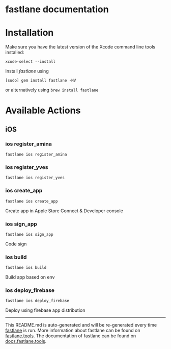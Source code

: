 fastlane documentation
================
# Installation

Make sure you have the latest version of the Xcode command line tools installed:

```
xcode-select --install
```

Install _fastlane_ using
```
[sudo] gem install fastlane -NV
```
or alternatively using `brew install fastlane`

# Available Actions
## iOS
### ios register_amina
```
fastlane ios register_amina
```

### ios register_yves
```
fastlane ios register_yves
```

### ios create_app
```
fastlane ios create_app
```
Create app in Apple Store Connect & Developer console
### ios sign_app
```
fastlane ios sign_app
```
Code sign
### ios build
```
fastlane ios build
```
Build app based on env
### ios deploy_firebase
```
fastlane ios deploy_firebase
```
Deploy using firebase app distribution

----

This README.md is auto-generated and will be re-generated every time [fastlane](https://fastlane.tools) is run.
More information about fastlane can be found on [fastlane.tools](https://fastlane.tools).
The documentation of fastlane can be found on [docs.fastlane.tools](https://docs.fastlane.tools).

